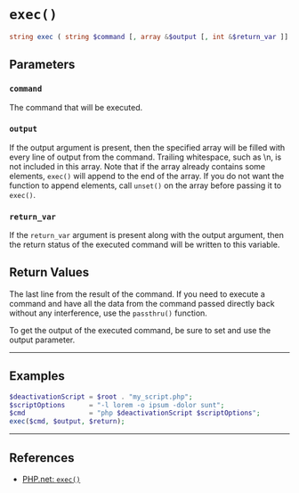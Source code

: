 # `exec()`

```php
string exec ( string $command [, array &$output [, int &$return_var ]] )
```

## Parameters

### `command`

The command that will be executed.

### `output`

If the output argument is present, then the specified array will be filled with every line of output from the command. Trailing whitespace, such as \n, is not included in this array. Note that if the array already contains some elements, `exec()` will append to the end of the array. If you do not want the function to append elements, call `unset()` on the array before passing it to `exec()`.

### `return_var`

If the `return_var` argument is present along with the output argument, then the return status of the executed command will be written to this variable.

## Return Values

The last line from the result of the command. If you need to execute a command and have all the data from the command passed directly back without any interference, use the `passthru()` function.

To get the output of the executed command, be sure to set and use the output parameter.

---

## Examples

```php
$deactivationScript = $root . "my_script.php";
$scriptOptions      = "-l lorem -o ipsum -dolor sunt";
$cmd                = "php $deactivationScript $scriptOptions";
exec($cmd, $output, $return);
```

---

## References

-   [PHP.net: `exec()`](http://php.net/manual/en/function.exec.php)
